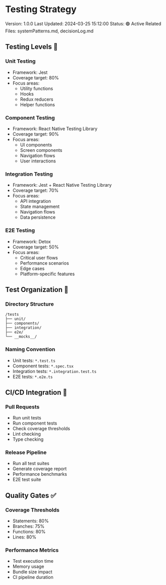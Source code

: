 # Testing Strategy

Version: 1.0.0
Last Updated: 2024-03-25 15:12:00
Status: 🟢 Active
Related Files: systemPatterns.md, decisionLog.md

## Testing Levels 🎯

### Unit Testing

- Framework: Jest
- Coverage target: 80%
- Focus areas:
  - Utility functions
  - Hooks
  - Redux reducers
  - Helper functions

### Component Testing

- Framework: React Native Testing Library
- Coverage target: 90%
- Focus areas:
  - UI components
  - Screen components
  - Navigation flows
  - User interactions

### Integration Testing

- Framework: Jest + React Native Testing Library
- Coverage target: 70%
- Focus areas:
  - API integration
  - State management
  - Navigation flows
  - Data persistence

### E2E Testing

- Framework: Detox
- Coverage target: 50%
- Focus areas:
  - Critical user flows
  - Performance scenarios
  - Edge cases
  - Platform-specific features

## Test Organization 📁

### Directory Structure

```
/tests
├── unit/
├── components/
├── integration/
├── e2e/
└── __mocks__/
```

### Naming Convention

- Unit tests: `*.test.ts`
- Component tests: `*.spec.tsx`
- Integration tests: `*.integration.test.ts`
- E2E tests: `*.e2e.ts`

## CI/CD Integration 🔄

### Pull Requests

- Run unit tests
- Run component tests
- Check coverage thresholds
- Lint checking
- Type checking

### Release Pipeline

- Run all test suites
- Generate coverage report
- Performance benchmarks
- E2E test suite

## Quality Gates ✅

### Coverage Thresholds

- Statements: 80%
- Branches: 75%
- Functions: 80%
- Lines: 80%

### Performance Metrics

- Test execution time
- Memory usage
- Bundle size impact
- CI pipeline duration
